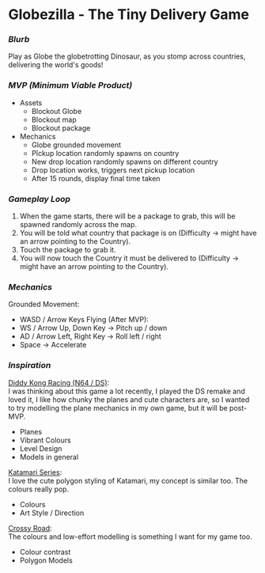 # Globezilla - The Tiny Delivery Game

### _Blurb_
Play as Globe the globetrotting Dinosaur, as you stomp across countries, delivering the world's goods!

### _MVP (Minimum Viable Product)_
- Assets
	- Blockout Globe
	- Blockout map
	- Blockout package
- Mechanics
	- Globe grounded movement
	- Pîckup location randomly spawns on country
	- New drop location randomly spawns on different country
	- Drop location works, triggers next pickup location
	- After 15 rounds, display final time taken

### _Gameplay Loop_
1. When the game starts, there will be a package to grab, this will be spawned randomly across the map.
2. You will be told what country that package is on (Difficulty -> might have an arrow pointing to the Country).
3. Touch the package to grab it.
4. You will now touch the Country it must be delivered to (Difficulty -> might have an arrow pointing to the Country).

### _Mechanics_
Grounded Movement: 
- WASD / Arrow Keys
Flying (After MVP): 
- WS / Arrow Up, Down Key -> Pitch up / down
- AD / Arrow Left, Right Key -> Roll left / right
- Space -> Accelerate

### _Inspiration_
[Diddy Kong Racing (N64 / DS)](https://en.wikipedia.org/wiki/Diddy_Kong_Racing):\
I was thinking about this game a lot recently, I played the DS remake and loved it, I like how chunky the planes and cute characters are, so I wanted to try modelling the plane mechanics in my own game, but it will be post-MVP.
- Planes
- Vibrant Colours
- Level Design
- Models in general

[Katamari Series](https://en.wikipedia.org/wiki/Katamari):\
I love the cute polygon styling of Katamari, my concept is similar too. The colours really pop.
- Colours
- Art Style / Direction

[Crossy Road](https://en.wikipedia.org/wiki/Crossy_Road):\
The colours and low-effort modelling is something I want for my game too.
- Colour contrast
- Polygon Models

